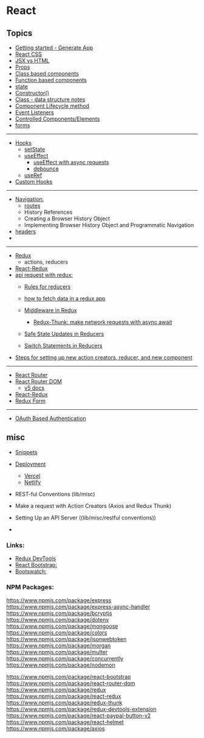 # React

## Topics

- [Getting started - Generate App](https://github.com/Cwarcup/notes/blob/main/root/react/react-notes/Generating-React-Project.md) 
- [React CSS](https://github.com/Cwarcup/notes/blob/main/root/react/react-notes/JSX-vs-HTML.md#react-css)
- [JSX vs HTML](https://github.com/Cwarcup/notes/blob/main/root/react/react-notes/JSX-vs-HTML.md#what-is-jsx)
- [Props](https://github.com/Cwarcup/notes/blob/main/root/react/react-notes/props.md)
- [Class based components](https://github.com/Cwarcup/notes/blob/main/root/react/react-notes/class-based-components.md)
- [Function based components](https://github.com/Cwarcup/notes/blob/main/root/react/react-notes/functional-based-components) 
- [state](https://github.com/Cwarcup/notes/blob/main/root/react/react-notes/state.md) 
- [Constructor()](https://github.com/Cwarcup/notes/blob/main/root/react/react-notes/state.md#constructor)
- [Class - data structure notes](https://github.com/Cwarcup/notes/blob/main/root/Data-Structures/1-data-structures-overview.md#L11)
- [Component Lifecycle method](https://github.com/Cwarcup/notes/blob/main/root/react/react-notes/lifecycle-component.md#lifecycle-methods)
- [Event Listeners](https://github.com/Cwarcup/notes/blob/main/root/react/react-notes/event-listeners.md)
- [Controlled Components/Elements](https://github.com/Cwarcup/notes/blob/main/root/react/react-notes/event-listeners.md#controlled-vs-uncontrolled-components)
- [forms](https://github.com/Cwarcup/notes/blob/main/root/react/react-notes/forms.md#L62)

---
 
- [Hooks](https://github.com/Cwarcup/notes/blob/main/root/react/react-notes/hooks.md)
  - [setState](https://github.com/Cwarcup/notes/blob/main/root/react/react-notes/hooks.md#usestate)
  - [useEffect](https://github.com/Cwarcup/notes/blob/main/root/react/react-notes/hooks.md#useeffect---how-to-detect-that-a-state-has-changed)
    - [useEffect with async requests](https://github.com/Cwarcup/notes/blob/main/root/react/react-notes/hooks.md#async-with-useeffect)
    - [debounce](https://github.com/Cwarcup/notes/blob/main/root/react/react-notes/debounce.md#L45)
  - [useRef](https://github.com/Cwarcup/notes/blob/main/root/react/react-notes/useRef.md#L26)
- [Custom Hooks](https://github.com/Cwarcup/notes/blob/main/root/react/react-notes/custom-hooks.md#L142)

---

- [Navigation:](https://github.com/Cwarcup/notes/blob/main/root/react/react-notes/navigation.md) 
  - [routes](https://github.com/Cwarcup/notes/blob/main/root/react/react-notes/navigation.md#L73)
  - History References
  - Creating a Browser History Object
  - Implementing Browser History Object and Programmatic Navigation
- [headers](https://github.com/Cwarcup/notes/blob/main/root/react/react-notes/headers.md#L26)
- 
---

- [Redux](https://github.com/Cwarcup/notes/blob/main/root/react/react-notes/redux.md#redux)
  - actions, reducers
- [React-Redux](https://github.com/Cwarcup/notes/blob/main/root/react/react-notes/react-redux.md#L74)
- [api request with redux:](https://github.com/Cwarcup/notes/blob/main/root/react/react-notes/api-request-redux.md)
    - [Rules for reducers](https://github.com/Cwarcup/notes/blob/main/root/react/react-notes/api-request-redux.md#rules-of-reducers)
  
    - [how to fetch data in a redux app](https://github.com/Cwarcup/notes/blob/main/root/react/react-notes/api-request-redux.md#how-to-fetch-data-in-a-redux-app)
    - [Middleware in Redux](https://github.com/Cwarcup/notes/blob/main/root/react/react-notes/api-request-redux.md#middleware-in-redux)
      - [Redux-Thunk: make network requests with async await](https://github.com/Cwarcup/notes/blob/main/root/react/react-notes/redux-thunk.md)
    - [Safe State Updates in Reducers](https://github.com/Cwarcup/notes/blob/main/root/react/react-notes/api-request-redux.md#safe-state-updates-in-reducers) 
  - [Switch Statements in Reducers](https://github.com/Cwarcup/notes/blob/main/root/react/react-notes/api-request-redux.md#switch-statements-in-reducers)
- [Steps for setting up new action creators, reducer, and new component](https://github.com/Cwarcup/notes/blob/main/root/react/react-notes/api-request-redux.md#steps-for-setting-up-new-action-creators-reducer-and-new-component)

---

- [React Router](https://github.com/Cwarcup/notes/blob/main/root/react/react-notes/react-router.md#react-router)
- [React Router DOM](https://github.com/Cwarcup/notes/blob/main/root/react/react-notes/react-router-dom.md#react-router-dom)
    - [v5 docs](https://v5.reactrouter.com/)
- [React-Redux](https://github.com/Cwarcup/notes/blob/main/root/react/react-notes/react-redux.md#L74)
- [Redux Form](https://github.com/Cwarcup/notes/blob/main/root/react/react-notes/redux-form.md#redux-form) 

---

- [OAuth Based Authentication](https://github.com/Cwarcup/notes/blob/main/root/react/react-notes/oauth.md#oauth-authentication)

## misc

- [Snippets](https://github.com/Cwarcup/notes/blob/main/root/react/react-notes/useful-snippets.md)
- [Deployment](https://github.com/Cwarcup/notes/blob/main/root/react/react-notes/deployment.md#deployment-with-react) 
  - [Vercel](https://github.com/Cwarcup/notes/blob/main/root/react/react-notes/deployment.md#deployment-with-vercel)
  - [Netlify](https://github.com/Cwarcup/notes/blob/main/root/react/react-notes/deployment.md#deployment-with-vercel)

- REST-ful Conventions (lib/misc)
- Make a request with Action Creators (Axios and Redux Thunk)
- Setting Up an API Server ((lib/misc/restful conventions))
- 

### Links:

- [Redux DevTools](https://chrome.google.com/webstore/detail/redux-devtools/lmhkpmbekcpmknklioeibfkpmmfibljd?hl=en)
- [React Bootstrap:](https://react-bootstrap.github.io/)
- [Bootswatch:](https://bootswatch.com/)


### NPM Packages:
https://www.npmjs.com/package/express
https://www.npmjs.com/package/express-async-handler
https://www.npmjs.com/package/bcryptjs
https://www.npmjs.com/package/dotenv
https://www.npmjs.com/package/mongoose
https://www.npmjs.com/package/colors
https://www.npmjs.com/package/jsonwebtoken
https://www.npmjs.com/package/morgan
https://www.npmjs.com/package/multer
https://www.npmjs.com/package/concurrently
https://www.npmjs.com/package/nodemon

https://www.npmjs.com/package/react-bootstrap
https://www.npmjs.com/package/react-router-dom
https://www.npmjs.com/package/redux
https://www.npmjs.com/package/react-redux
https://www.npmjs.com/package/redux-thunk
https://www.npmjs.com/package/redux-devtools-extension
https://www.npmjs.com/package/react-paypal-button-v2
https://www.npmjs.com/package/react-helmet
https://www.npmjs.com/package/axios

